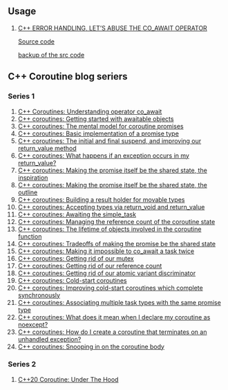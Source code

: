 ## Usage

 1. [C++ ERROR HANDLING, LET’S ABUSE THE CO_AWAIT OPERATOR](https://cpp-rendering.io/c-error-handling-lets-abuse-the-co_await-operator/)
    
    [Source code](https://wandbox.org/permlink/wpa5cXB4R6Rh4eWr)
    
    [backup of the src code](https://gist.github.com/NobodyXu/7e6bd0f6d2402e86e78aee195a845a5d)
    
## C++ Coroutine blog seriers

### Series 1
 1. [C++ Coroutines: Understanding operator co_await](https://lewissbaker.github.io/2017/11/17/understanding-operator-co-await)
 2. [C++ coroutines: Getting started with awaitable objects](https://devblogs.microsoft.com/oldnewthing/20191209-00/?p=103195)
 3. [C++ coroutines: The mental model for coroutine promises](https://devblogs.microsoft.com/oldnewthing/20210329-00/?p=105015)
 4. [C++ coroutines: Basic implementation of a promise type](https://devblogs.microsoft.com/oldnewthing/20210330-00/?p=105019)
 5. [C++ coroutines: The initial and final suspend, and improving our return_value method](https://devblogs.microsoft.com/oldnewthing/20210331-00/?p=105028)
 6. [C++ coroutines: What happens if an exception occurs in my return_value?](https://devblogs.microsoft.com/oldnewthing/20210401-00/?p=105043)
 7. [C++ coroutines: Making the promise itself be the shared state, the inspiration](
https://devblogs.microsoft.com/oldnewthing/20210402-00/?p=105047)
 8. [C++ coroutines: Making the promise itself be the shared state, the outline](https://devblogs.microsoft.com/oldnewthing/20210405-18/?p=105054)
 9. [C++ coroutines: Building a result holder for movable types](
https://devblogs.microsoft.com/oldnewthing/20210406-00/?p=105057)
 10. [C++ coroutines: Accepting types via return_void and return_value](https://devblogs.microsoft.com/oldnewthing/20210407-00/?p=105061)
 11. [C++ coroutines: Awaiting the simple_task](https://devblogs.microsoft.com/oldnewthing/20210408-00/?p=105063)
 12. [C++ coroutines: Managing the reference count of the coroutine state](https://devblogs.microsoft.com/oldnewthing/20210409-00/?p=105065)
 13. [C++ coroutines: The lifetime of objects involved in the coroutine function](
https://devblogs.microsoft.com/oldnewthing/20210412-00/?p=105078)
 14. [C++ coroutines: Tradeoffs of making the promise be the shared state](https://devblogs.microsoft.com/oldnewthing/20210413-00/?p=105093)
 15. [C++ coroutines: Making it impossible to co_await a task twice](https://devblogs.microsoft.com/oldnewthing/20210414-00/?p=105095)
 16. [C++ coroutines: Getting rid of our mutex](https://devblogs.microsoft.com/oldnewthing/20210415-00/?p=105109)
 17. [C++ coroutines: Getting rid of our reference count](https://devblogs.microsoft.com/oldnewthing/20210416-00/?p=105115)
 18. [C++ coroutines: Getting rid of our atomic variant discriminator](https://devblogs.microsoft.com/oldnewthing/20210420-28/?p=105128)
 19. [C++ coroutines: Cold-start coroutines](https://devblogs.microsoft.com/oldnewthing/20210421-00/?p=105135)
 20. [C++ coroutines: Improving cold-start coroutines which complete synchronously](
https://devblogs.microsoft.com/oldnewthing/20210422-00/?p=105139)
 21. [C++ coroutines: Associating multiple task types with the same promise type](https://devblogs.microsoft.com/oldnewthing/20210423-00/?p=105146)
 22. [C++ coroutines: What does it mean when I declare my coroutine as noexcept?](
https://devblogs.microsoft.com/oldnewthing/20210426-00/?p=105153)
 23. [C++ coroutines: How do I create a coroutine that terminates on an unhandled exception?](https://devblogs.microsoft.com/oldnewthing/20210427-00/?p=105157)
 24. [C++ coroutines: Snooping in on the coroutine body](https://devblogs.microsoft.com/oldnewthing/20210428-00/?p=105160)

### Series 2
 1. [C++20 Coroutine: Under The Hood](http://www.vishalchovatiya.com/cpp20-coroutine-under-the-hood/)

